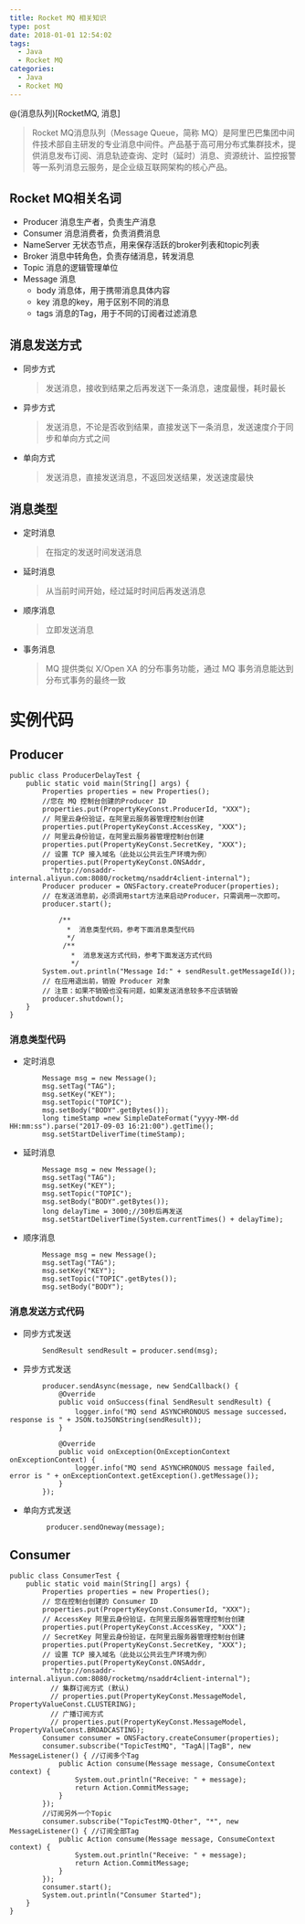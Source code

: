 ```yaml
---
title: Rocket MQ 相关知识
type: post
date: 2018-01-01 12:54:02
tags:
  - Java
  - Rocket MQ
categories:
  - Java
  - Rocket MQ
---
```



@(消息队列)[RocketMQ, 消息]

> Rocket MQ消息队列（Message Queue，简称 MQ）是阿里巴巴集团中间件技术部自主研发的专业消息中间件。产品基于高可用分布式集群技术，提供消息发布订阅、消息轨迹查询、定时（延时）消息、资源统计、监控报警等一系列消息云服务，是企业级互联网架构的核心产品。

## Rocket MQ相关名词

- Producer 消息生产者，负责生产消息
- Consumer 消息消费者，负责消费消息
- NameServer 无状态节点，用来保存活跃的broker列表和topic列表
- Broker 消息中转角色，负责存储消息，转发消息
- Topic 消息的逻辑管理单位
- Message 消息
  - body 消息体，用于携带消息具体内容
  - key 消息的key，用于区别不同的消息
  - tags 消息的Tag，用于不同的订阅者过滤消息

## 消息发送方式

- 同步方式
  > 发送消息，接收到结果之后再发送下一条消息，速度最慢，耗时最长
- 异步方式
  > 发送消息，不论是否收到结果，直接发送下一条消息，发送速度介于同步和单向方式之间
- 单向方式
  > 发送消息，直接发送消息，不返回发送结果，发送速度最快

## 消息类型

- 定时消息
  > 在指定的发送时间发送消息
- 延时消息
  > 从当前时间开始，经过延时时间后再发送消息
- 顺序消息
  > 立即发送消息
- 事务消息
  > MQ 提供类似 X/Open XA 的分布事务功能，通过 MQ 事务消息能达到分布式事务的最终一致

# 实例代码

## Producer

```
public class ProducerDelayTest {
    public static void main(String[] args) {
        Properties properties = new Properties();
        //您在 MQ 控制台创建的Producer ID
        properties.put(PropertyKeyConst.ProducerId, "XXX");
        // 阿里云身份验证，在阿里云服务器管理控制台创建
        properties.put(PropertyKeyConst.AccessKey, "XXX");
        // 阿里云身份验证，在阿里云服务器管理控制台创建
        properties.put(PropertyKeyConst.SecretKey, "XXX");
        // 设置 TCP 接入域名（此处以公共云生产环境为例）
        properties.put(PropertyKeyConst.ONSAddr,
          "http://onsaddr-internal.aliyun.com:8080/rocketmq/nsaddr4client-internal");
        Producer producer = ONSFactory.createProducer(properties);
        // 在发送消息前，必须调用start方法来启动Producer，只需调用一次即可。
        producer.start();

            /**
              *  消息类型代码，参考下面消息类型代码
              */
             /**
               *  消息发送方式代码，参考下面发送方式代码
               */
        System.out.println("Message Id:" + sendResult.getMessageId());
        // 在应用退出前，销毁 Producer 对象
        // 注意：如果不销毁也没有问题，如果发送消息较多不应该销毁
        producer.shutdown();
    }
}
```

### 消息类型代码

- 定时消息

```
        Message msg = new Message();
        msg.setTag("TAG");
        msg.setKey("KEY");
        msg.setTopic("TOPIC");
        msg.setBody("BODY".getBytes());
        long timeStamp =new SimpleDateFormat("yyyy-MM-dd HH:mm:ss").parse("2017-09-03 16:21:00").getTime();
        msg.setStartDeliverTime(timeStamp);

```

- 延时消息

```
        Message msg = new Message();
        msg.setTag("TAG");
        msg.setKey("KEY");
        msg.setTopic("TOPIC");
        msg.setBody("BODY".getBytes());
        long delayTime = 3000;//30秒后再发送
        msg.setStartDeliverTime(System.currentTimes() + delayTime);
```

- 顺序消息

```
        Message msg = new Message();
        msg.setTag("TAG");
        msg.setKey("KEY");
        msg.setTopic("TOPIC".getBytes());
        msg.setBody("BODY");
```

### 消息发送方式代码

- 同步方式发送

```
        SendResult sendResult = producer.send(msg);
```

- 异步方式发送

```
        producer.sendAsync(message, new SendCallback() {
            @Override
            public void onSuccess(final SendResult sendResult) {
                logger.info("MQ send ASYNCHRONOUS message successed，response is " + JSON.toJSONString(sendResult));
            }

            @Override
            public void onException(OnExceptionContext onExceptionContext) {
                logger.info("MQ send ASYNCHRONOUS message failed, error is " + onExceptionContext.getException().getMessage());
            }
        });
```

- 单向方式发送

```
         producer.sendOneway(message);
```

## Consumer

```
public class ConsumerTest {
    public static void main(String[] args) {
        Properties properties = new Properties();
        // 您在控制台创建的 Consumer ID
        properties.put(PropertyKeyConst.ConsumerId, "XXX");
        // AccessKey 阿里云身份验证，在阿里云服务器管理控制台创建
        properties.put(PropertyKeyConst.AccessKey, "XXX");
        // SecretKey 阿里云身份验证，在阿里云服务器管理控制台创建
        properties.put(PropertyKeyConst.SecretKey, "XXX");
        // 设置 TCP 接入域名（此处以公共云生产环境为例）
        properties.put(PropertyKeyConst.ONSAddr,
          "http://onsaddr-internal.aliyun.com:8080/rocketmq/nsaddr4client-internal");
          // 集群订阅方式 (默认)
          // properties.put(PropertyKeyConst.MessageModel, PropertyValueConst.CLUSTERING);
          // 广播订阅方式
          // properties.put(PropertyKeyConst.MessageModel, PropertyValueConst.BROADCASTING);
        Consumer consumer = ONSFactory.createConsumer(properties);
        consumer.subscribe("TopicTestMQ", "TagA||TagB", new MessageListener() { //订阅多个Tag
            public Action consume(Message message, ConsumeContext context) {
                System.out.println("Receive: " + message);
                return Action.CommitMessage;
            }
        });
        //订阅另外一个Topic
        consumer.subscribe("TopicTestMQ-Other", "*", new MessageListener() { //订阅全部Tag
            public Action consume(Message message, ConsumeContext context) {
                System.out.println("Receive: " + message);
                return Action.CommitMessage;
            }
        });
        consumer.start();
        System.out.println("Consumer Started");
    }
}
```
